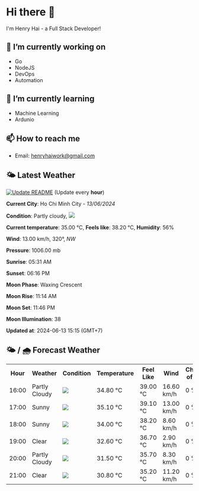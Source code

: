 # Hi there 👋

I'm Henry Hai - a Full Stack Developer!

## 🔭 I’m currently working on

- Go
- NodeJS
- DevOps
- Automation

## 🌱 I’m currently learning

- Machine Learning
- Ardunio

## 📫 How to reach me

- Email: <henryhaiwork@gmail.com>

## 🌤️ Latest Weather
[![Update README](https://github.com/henry0hai/henry0hai/actions/workflows/udpateReadme.yml/badge.svg)](https://github.com/henry0hai/henry0hai/actions/workflows/udpateReadme.yml)
(Update every **hour**)
<!-- CURRENT_WEATHER:START -->
**Current City**: Ho Chi Minh City - *13/06/2024*

**Condition**: Partly cloudy, <img src="https://cdn.weatherapi.com/weather/64x64/day/116.png"/>

**Current temperature**: 35.00 °C, **Feels like**: 38.20 °C, **Humidity**: 56%

**Wind**: 13.00 km/h, 320°, *NW*

**Pressure**: 1006.00 mb

**Sunrise**: 05:31 AM

**Sunset**: 06:16 PM

**Moon Phase**: Waxing Crescent

**Moon Rise**: 11:14 AM

**Moon Set**: 11:46 PM

**Moon Illumination**: 38

**Updated at**: 2024-06-13 15:15 (GMT+7)<!-- CURRENT_WEATHER:END -->

## 🌤️ / 🌧️ Forecast Weather
<!-- FORECAST_WEATHER:START -->
<table>
		<tr>
			<th>Hour</th>
			<th>Weather</th>
			<th>Condition</th>
			<th>Temperature</th>
			<th>Feel Like</th>
			<th>Wind</th>
			<th>Chance of Rain</th>
		</tr>
				<tr>
					<td>16:00</td>
					<td>Partly Cloudy </td>
					<td><img src='https://cdn.weatherapi.com/weather/64x64/day/116.png'/></td>
					<td>34.80 °C</td>
					<td>39.00 °C</td>
					<td>16.60 km/h</td>
					<td>0 %</td>
				</tr>
				<tr>
					<td>17:00</td>
					<td>Sunny</td>
					<td><img src='https://cdn.weatherapi.com/weather/64x64/day/113.png'/></td>
					<td>35.10 °C</td>
					<td>39.10 °C</td>
					<td>13.00 km/h</td>
					<td>0 %</td>
				</tr>
				<tr>
					<td>18:00</td>
					<td>Sunny</td>
					<td><img src='https://cdn.weatherapi.com/weather/64x64/day/113.png'/></td>
					<td>34.00 °C</td>
					<td>38.20 °C</td>
					<td>8.60 km/h</td>
					<td>0 %</td>
				</tr>
				<tr>
					<td>19:00</td>
					<td>Clear </td>
					<td><img src='https://cdn.weatherapi.com/weather/64x64/night/113.png'/></td>
					<td>32.60 °C</td>
					<td>36.70 °C</td>
					<td>2.90 km/h</td>
					<td>0 %</td>
				</tr>
				<tr>
					<td>20:00</td>
					<td>Partly Cloudy </td>
					<td><img src='https://cdn.weatherapi.com/weather/64x64/night/116.png'/></td>
					<td>31.50 °C</td>
					<td>35.70 °C</td>
					<td>8.30 km/h</td>
					<td>0 %</td>
				</tr>
				<tr>
					<td>21:00</td>
					<td>Clear </td>
					<td><img src='https://cdn.weatherapi.com/weather/64x64/night/113.png'/></td>
					<td>30.80 °C</td>
					<td>35.20 °C</td>
					<td>11.20 km/h</td>
					<td>0 %</td>
				</tr>
</table>
<!-- FORECAST_WEATHER:END -->
